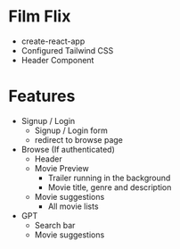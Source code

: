 # Film Flix

- create-react-app
- Configured Tailwind CSS
- Header Component

# Features

- Signup / Login
    - Signup / Login form
    - redirect to browse page
- Browse (If authenticated)
    - Header
    - Movie Preview
        - Trailer running in the background
        - Movie title, genre and description
    - Movie suggestions
        - All movie lists
- GPT
    - Search bar
    - Movie suggestions